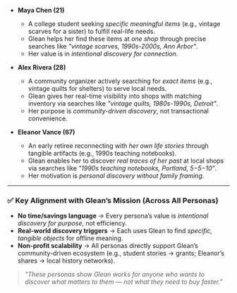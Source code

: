 - **Maya Chen (21)**
	- A college student seeking _specific meaningful items_ (e.g., vintage scarves for a sister) to fulfill real-life needs.
	- Glean helps her find these items at _one shop_ through precise searches like _"vintage scarves, 1990s-2000s, Ann Arbor"_.
	- Her value is in _intentional discovery for connection_.

- **Alex Rivera (28)**
	- A community organizer actively searching for _exact items_ (e.g., vintage quilts for shelters) to serve local needs.
	- Glean gives her real-time visibility into shops with matching inventory via searches like _"vintage quilts, 1980s-1990s, Detroit"_.
	- Her purpose is _community-driven discovery_, not transactional convenience.

- **Eleanor Vance (67)**
	- An early retiree reconnecting with _her own life stories_ through tangible artifacts (e.g., 1990s teaching notebooks).
	- Glean enables her to discover _real traces of her past_ at local shops via searches like _"1990s teaching notebooks, Portland, 5−5−10"_.
	- Her motivation is _personal discovery without family framing_.

---

### ✅ Key Alignment with Glean’s Mission (Across All Personas)
- **No time/savings language** → Every persona’s value is *intentional discovery for purpose*, not efficiency.
- **Real-world discovery triggers** → Each uses Glean to find *specific, tangible objects* for offline meaning.
- **Non-profit scalability** → All personas directly support Glean’s community-driven ecosystem (e.g., student stories → grants; Eleanor’s shares → local history networks).

> *"These personas show Glean works for *anyone* who wants to discover *what matters to them* — not what they need to buy faster."*
